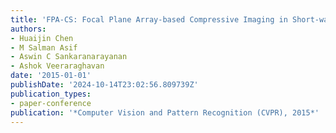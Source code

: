 ```yaml
---
title: 'FPA-CS: Focal Plane Array-based Compressive Imaging in Short-wave Infrared'
authors:
- Huaijin Chen
- M Salman Asif
- Aswin C Sankaranarayanan
- Ashok Veeraraghavan
date: '2015-01-01'
publishDate: '2024-10-14T23:02:56.809739Z'
publication_types:
- paper-conference
publication: '*Computer Vision and Pattern Recognition (CVPR), 2015*'
---
```

